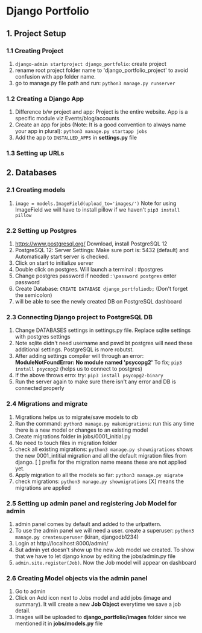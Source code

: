 # Django Portfolio

## 1. Project Setup
### 1.1 Creating Project
1. `django-admin startproject django_portfolio`: create project
2. rename root project folder name to 'django_portfolio_project' to avoid confusion with app folder name.
3. go to manage.py file path and run: `python3 manage.py runserver`

### 1.2 Creating a Django App
1. Difference b/w project and app: Project is the entire website. App is a specific module viz Events/blog/accounts
2. Create an app for jobs (Note: It is a good convention to always name your app in plural): `python3 manage.py startapp jobs`
3. Add the app to `INSTALLED_APPS` in **settings.py** file

### 1.3 Setting up URLs

## 2. Databases
### 2.1 Creating models
1. `image = models.ImageField(upload_to='images/')` Note for using ImageField we will have to install pillow if we haven't `pip3 install pillow`

### 2.2 Setting up Postgres
1. https://www.postgresql.org/ Download, install PostgreSQL 12
2. PostgreSQL 12: Server Settings: Make sure port is: 5432 (default) and Automatically start server is checked.
3. Click on start to initialize server
4. Double click on postgres. Will launch a terminal : #postgres
5. Change postgres password if needed : `\password postgres` enter password
6. Create Database: `CREATE DATABASE django_portfoliodb;` (Don't forget the semicolon)
7. will be able to see the newly created DB on PostgreSQL dashboard

### 2.3 Connecting Django project to PostgreSQL DB
1. Change DATABASES settings in settings.py file. Replace sqlite settings with postgres settings
2. Note sqlite didn't need username and pswd bt postgres will need these additional settings. PostgreSQL is more robutst.
3. After adding settings compiler will through an error: **ModuleNotFoundError: No module named 'psycopg2'** To fix; `pip3 install psycopg2` (helps us to connect to postgres)
4. If the above throws erro: try: `pip3 install psycopg2-binary`
5. Run the server again to make sure there isn't any error and DB is connected properly

### 2.4 Migrations and migrate
1. Migrations helps us to migrate/save models to db
2. Run the command: `python3 manage.py makemigrations`: run this any time there is a new model or changes to an existing model
3. Create migrations folder in jobs/0001_initial.py
4. No need to touch files in migration folder
5. check all existing migrations: `python3 manage.py showmigrations` shows the new 0001_intitial migration and all the default migration files from django. [ ] prefix for the migration name means these are not applied yet.
6. Apply migration to all the models so far: `python3 manage.py migrate`
7. check migrations: `python3 manage.py showmigrations` [X] means the migrations are applied

### 2.5 Setting up admin panel and registering Job Model for admin
1. admin panel comes by default and added to the urlpattern.
2. To use the admin panel we will need a user. create a superuser: `python3 manage.py createsuperuser` (kiran, djangodb1234)
3. Login at http://localhost:8000/admin/
4. But admin yet doesn't show up the new Job model we created. To show that we have to let django know by editing the jobs/admin.py file
5. `admin.site.register(Job)`. Now the Job model will appear on dashboard

### 2.6 Creating Model objects via the admin panel
1. Go to admin
2. Click on Add icon next to Jobs model and add jobs (image and summary). It will create a new **Job Object** everytime we save a job detail.
3. Images will be uploaded to **django_portfolio/images** folder since we mentioned it in **jobs/models.py** file